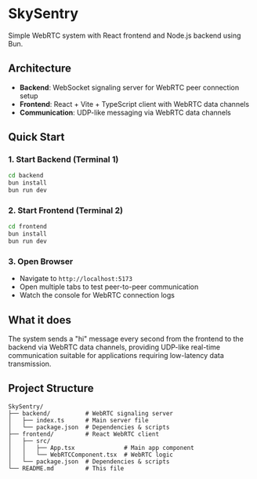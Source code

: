 # SkySentry

Simple WebRTC system with React frontend and Node.js backend using Bun.

## Architecture

- **Backend**: WebSocket signaling server for WebRTC peer connection setup
- **Frontend**: React + Vite + TypeScript client with WebRTC data channels
- **Communication**: UDP-like messaging via WebRTC data channels

## Quick Start

### 1. Start Backend (Terminal 1)

```bash
cd backend
bun install
bun run dev
```

### 2. Start Frontend (Terminal 2)

```bash
cd frontend
bun install
bun run dev
```

### 3. Open Browser

- Navigate to `http://localhost:5173`
- Open multiple tabs to test peer-to-peer communication
- Watch the console for WebRTC connection logs

## What it does

The system sends a "hi" message every second from the frontend to the backend via WebRTC data channels, providing UDP-like real-time communication suitable for applications requiring low-latency data transmission.

## Project Structure

```
SkySentry/
├── backend/          # WebRTC signaling server
│   ├── index.ts      # Main server file
│   └── package.json  # Dependencies & scripts
├── frontend/         # React WebRTC client
│   ├── src/
│   │   ├── App.tsx              # Main app component
│   │   └── WebRTCComponent.tsx  # WebRTC logic
│   └── package.json  # Dependencies & scripts
└── README.md         # This file
```
